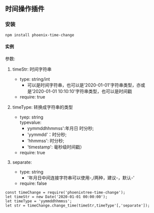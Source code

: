 ## 时间操作插件

### 安装
```
npm install phoenix-time-change
```

#### 实例
参数:  

1. timeStr: 时间字符串  
    - type: string/int  
        - 可以是时间字符串，也可以是'2020-01-01'字符串类型，亦或是'2020-01-01 10:10:10'字符串类型，也可以是时间戳  
    - require: true  

2. timeType: 转换成字符串的类型  
    - tyep: string  
        typevalue:  
        - yymmddhhmmss':年月日 时分秒;  
        - 'yymmdd'：时分秒;  
        - 'hhmmss': 时分秒;  
        - 'timestamp': 毫秒级时间戳）    
    - require: true  

3. separate:  
    - type: string  
        - '年月日中间连接字符串可以使用-,/两种，建议-，默认-'  
    - require: false
  

```
const timeChange = require('phoenixtree-time-change');  
let timeStr = new Date('2020-01-01 00:00:00');  
let timeType = 'yymmddhhmmss';  
let str = timeChange.change_time(timeStr,timeType'[,'separate']);  
```